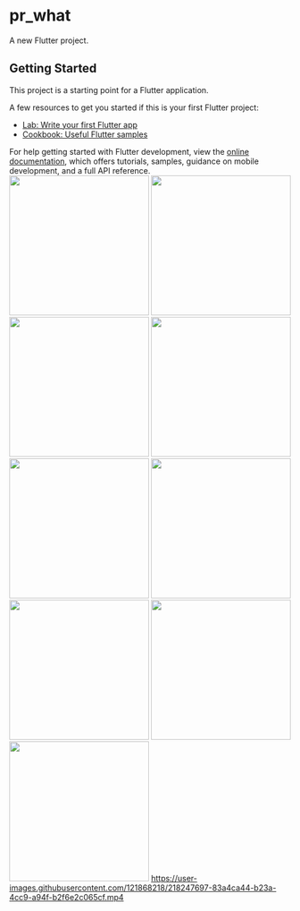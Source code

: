 # pr_what

A new Flutter project.

## Getting Started

This project is a starting point for a Flutter application.

A few resources to get you started if this is your first Flutter project:

- [Lab: Write your first Flutter app](https://docs.flutter.dev/get-started/codelab)
- [Cookbook: Useful Flutter samples](https://docs.flutter.dev/cookbook)

For help getting started with Flutter development, view the
[online documentation](https://docs.flutter.dev/), which offers tutorials,
samples, guidance on mobile development, and a full API reference.
<img src="https://user-images.githubusercontent.com/121868218/215023624-3ef29a74-7990-4e59-874e-e02584a4537b.png" width="250px">
<img src="https://user-images.githubusercontent.com/121868218/215023796-cdd5ef05-d93f-4130-8218-23525438daf6.png" width="250px">
<img src="https://user-images.githubusercontent.com/121868218/215023845-7523e6f3-dc50-4c6e-868d-f47904cb54d6.png" width="250px">
<img src="https://user-images.githubusercontent.com/121868218/215023901-7a222239-6431-4e06-a0b9-5883591c671f.png" width="250px">
<img src="https://user-images.githubusercontent.com/121868218/215023961-a9da6023-96e2-418d-b295-2753889464f5.png" width="250px">
<img src="https://user-images.githubusercontent.com/121868218/215023971-4be7ef5e-1868-4765-981f-3e56ab36ac51.png" width="250px">
<img src="https://user-images.githubusercontent.com/121868218/215023977-a60cd003-bfa0-47f9-80da-4ce7d1139fc3.png" width="250px">
<img src="https://user-images.githubusercontent.com/121868218/215024001-7668d8c1-df54-4636-9819-0c204eb19a78.png" width="250px">
<img src="https://user-images.githubusercontent.com/121868218/215024012-c7a5683e-cf6b-40c7-973a-06b2ed4f313b.png" width="250px">
https://user-images.githubusercontent.com/121868218/218247697-83a4ca44-b23a-4cc9-a94f-b2f6e2c065cf.mp4
